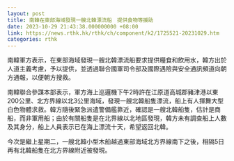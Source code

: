 ```yaml
---
layout: post
title: 南韓在東部海域發現一艘北韓漂流船　提供食物等援助
date: 2023-10-29 21:43:38.000000000 +08:00
link: https://news.rthk.hk/rthk/ch/component/k2/1725521-20231029.htm
categories: rthk
---
```


南韓軍方表示，在東部海域發現一艘北韓漂流船要求提供糧食和飲用水，韓方出於人道主義考慮，予以提供，並透過聯合國軍司令部及國際遇險與安全通訊頻道向朝方通報，以便朝方搜救。

南韓聯合參謀本部表示，軍方海上巡邏機下午2時許在江原道高城郡豬津港以東200公里、北方界線以北3公里海域，發現一艘北韓船隻漂流，船上有人揮舞大型白色物體求救。韓方隨後緊急派遣警備艦靠近，確認是一艘北韓船隻，估計是商船，而非軍用船；由於有關船隻是在北界線以北地區發現，韓方未有調查船上人數及其身分，船上人員表示已在海上漂流十天，希望返回北韓。

今次是繼上星期二，一艘北韓小型木船越過東部海域北方界線南下之後，相隔5日再有北韓船隻在北方界線附近被發現。
